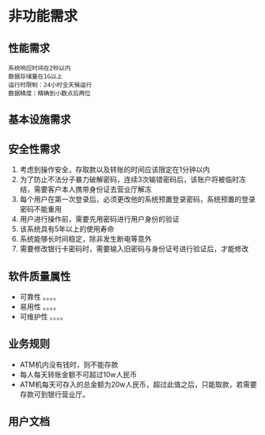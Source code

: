 # 非功能需求

## 性能需求
    系统响应时间在2秒以内
    数据存储量在1G以上
    运行时限制：24小时全天候运行
    数据精度：精确到小数点后两位

## 基本设施需求

## 安全性需求

1. 考虑到操作安全，存取款以及转账的时间应该限定在1分钟以内
2. 为了防止不法分子暴力破解密码，连续3次输错密码后，该账户将被临时冻结，需要客户本人携带身份证去营业厅解冻
3. 每个用户在第一次登录后，必须更改他的系统预置登录密码，系统预置的登录密码不能重用
4. 用户进行操作前，需要先用密码进行用户身份的验证
5. 该系统具有5年以上的使用寿命
6. 系统能够长时间稳定，除非发生断电等意外
7. 需要修改银行卡密码时，需要输入旧密码与身份证号进行验证后，才能修改

## 软件质量属性

- 可靠性
     。。。。
- 易用性
     。。。。
- 可维护性
     。。。。

## 业务规则

- ATM机内没有钱时，则不能存款
- 每人每天转账金额不可超过10w人民币
- ATM机每天可存入的总金额为20w人民币，超过此值之后，只能取款，若需要存款可到银行营业厅。

## 用户文档